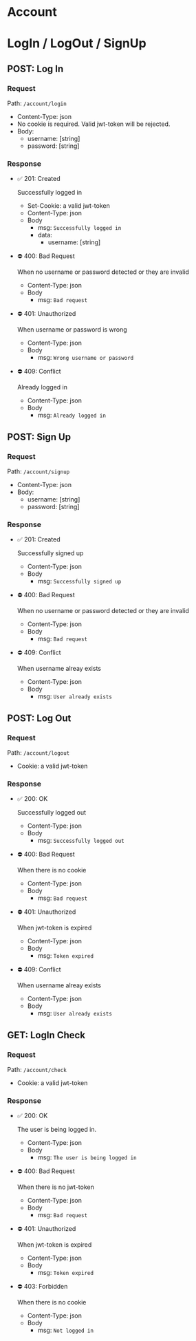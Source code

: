 # Account

# LogIn / LogOut / SignUp

## POST: Log In

### Request

Path: `/account/login`

- Content-Type: json
- No cookie is required. Valid jwt-token will be rejected.
- Body:
    - username: [string]
    - password: [string]

### Response

- ✅ 201: Created

    Successfully logged in

    - Set-Cookie: a valid jwt-token
    - Content-Type: json
    - Body
        - msg: `Successfully logged in`
        - data:
            - username: [string]
- ⛔️ 400: Bad Request

    When no username or password detected or they are invalid

    - Content-Type: json
    - Body
        - msg: `Bad request`
- ⛔️ 401: Unauthorized

    When username or password is wrong

    - Content-Type: json
    - Body
        - msg: `Wrong username or password`
- ⛔️ 409: Conflict

    Already logged in

    - Content-Type: json
    - Body
        - msg: `Already logged in`

## POST: Sign Up

### Request

Path: `/account/signup`

- Content-Type: json
- Body:
    - username: [string]
    - password: [string]

### Response

- ✅ 201: Created

    Successfully signed up

    - Content-Type: json
    - Body
        - msg: `Successfully signed up`
- ⛔️ 400: Bad Request

    When no username or password detected or they are invalid

    - Content-Type: json
    - Body
        - msg: `Bad request`
- ⛔️ 409: Conflict

    When username alreay exists

    - Content-Type: json
    - Body
        - msg: `User already exists`

## POST: Log Out

### Request

Path: `/account/logout`

- Cookie: a valid jwt-token

### Response

- ✅ 200: OK

    Successfully logged out

    - Content-Type: json
    - Body
        - msg: `Successfully logged out`
- ⛔️ 400: Bad Request

    When there is no cookie

    - Content-Type: json
    - Body
        - msg: `Bad request`
- ⛔️ 401: Unauthorized

    When jwt-token is expired

    - Content-Type: json
    - Body
        - msg: `Token expired`
- ⛔️ 409: Conflict

    When username alreay exists

    - Content-Type: json
    - Body
        - msg: `User already exists`

## GET: LogIn Check

### Request

Path: `/account/check`

- Cookie: a valid jwt-token

### Response

- ✅ 200: OK

    The user is being logged in.

    - Content-Type: json
    - Body
        - msg: `The user is being logged in`
- ⛔️ 400: Bad Request

    When there is no jwt-token

    - Content-Type: json
    - Body
        - msg: `Bad request`
- ⛔️ 401: Unauthorized

    When jwt-token is expired

    - Content-Type: json
    - Body
        - msg: `Token expired`
- ⛔️ 403: Forbidden

    When there is no cookie

    - Content-Type: json
    - Body
        - msg: `Not logged in`